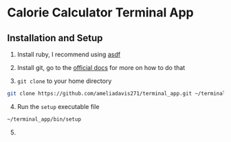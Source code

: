 # Calorie Calculator Terminal App

## Installation and Setup

1. Install ruby, I recommend using [asdf](https://asdf-vm.com/)

2. Install git, go to the [official docs](https://git.scm.com/downloads) for more on how to do that

3. `git clone` to your home directory

```bash
git clone https://github.com/ameliadavis271/terminal_app.git ~/terminal_app
```

4. Run the `setup` executable file

```bash
~/terminal_app/bin/setup
```

5. 